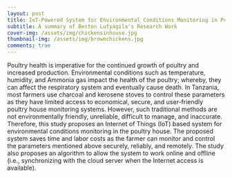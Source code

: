 ```yaml
---
layout: post
title: IoT-Powered System for Environmental Conditions Monitoring in Poultry House: A case of Tanzania
subtitle: A summary of Beston Lufyagila's Research Work
cover-img: /assets/img/chickensinhouse.jpg
thumbnail-img: /assets/img/brownchickens.jpg
comments: true
---
```

Poultry health is imperative for the continued growth of poultry and increased production. Environmental conditions such as temperature, humidity, and Ammonia gas impact the health of the poultry; whereby, they can affect the respiratory system and eventually cause death. In Tanzania, most farmers use charcoal and kerosene stoves to control these parameters as they have limited access to economical, secure, and user-friendly poultry house monitoring systems. However, such traditional methods are not environmentally friendly, unreliable, difficult to manage, and inaccurate. Therefore, this study proposes an Internet of Things (IoT) based system for environmental conditions monitoring in the poultry house. The proposed system saves time and labor costs as the farmer can monitor and control the parameters mentioned above securely, reliably, and remotely. 
The study also proposes an algorithm to allow the system to work online and offline (i.e., synchronizing with the cloud server when the Internet access is available). 
